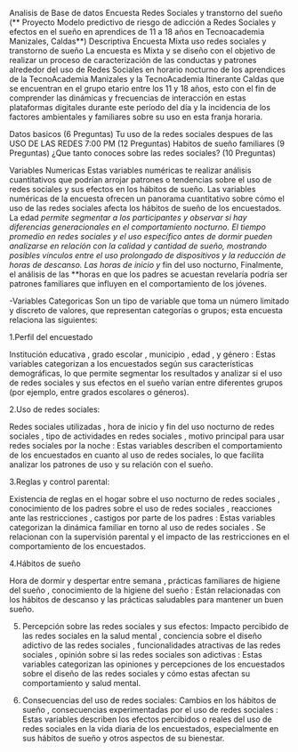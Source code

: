 Analisis de Base de datos Encuesta Redes Sociales y transtorno del sueño (** Proyecto Modelo predictivo de riesgo de adicción a Redes Sociales y efectos en el sueño en aprendices de 11 a 18 años en Tecnoacademia Manizales, Caldas**)
Descriptiva
Encuesta Mixta uso redes sociales y transtorno de sueño
La encuesta es Mixta y se diseño con el objetivo de realizar un proceso de caracterización de las conductas y patrones alrededor del uso de Redes Sociales en horario nocturno de los aprendices de la TecnoAcademia Manizales y la TecnoAcademia Itinerante Caldas que se encuentran en el grupo etario entre los 11 y 18 años, esto con el fin de comprender las dinámicas y frecuencias de interacción en estas plataformas digitales durante este período del día y la incidencia de los factores ambientales y familiares sobre su uso en esta franja horaria.

Datos basicos (6 Preguntas) Tu uso de la redes sociales despues de las USO DE LAS REDES 7:00 PM (12 Preguntas) Habitos de sueño familiares (9 Preguntas) ¿Que tanto conoces sobre las redes sociales? (10 Preguntas)

Variables Numericas Estas variables numéricas te realizar análisis cuantitativos que podrían arrojar patrones o tendencias sobre el uso de redes sociales y sus efectos en los hábitos de sueño.
Las variables numéricas de la encuesta ofrecen un panorama cuantitativo sobre cómo el uso de las redes sociales afecta los hábitos de sueño de los encuestados. La edad *permite segmentar a los participantes y observar si hay diferencias generacionales en el comportamiento nocturno. El *tiempo promedio en redes sociales y el uso específico antes de dormir pueden analizarse en relación con la calidad y cantidad de sueño, mostrando posibles vínculos entre el uso prolongado de dispositivos y la reducción de horas de descanso. Las horas de inicio y** fin del uso nocturno, Finalmente, el análisis de las **horas en que los padres se acuestan revelaría podría ser patrones familiares que influyen en el comportamiento de los jóvenes.

-Variables Categoricas Son un tipo de variable que toma un número limitado y discreto de valores, que representan categorías o grupos; esta encuesta relaciona las siguientes:

1.Perfil del encuestado

Institución educativa , grado escolar , municipio , edad , y género : Estas variables categorizan a los encuestados según sus características demográficas, lo que permite segmentar los resultados y analizar si el uso de redes sociales y sus efectos en el sueño varían entre diferentes grupos (por ejemplo, entre grados escolares o géneros).

2.Uso de redes sociales:

Redes sociales utilizadas , hora de inicio y fin del uso nocturno de redes sociales , tipo de actividades en redes sociales , motivo principal para usar redes sociales por la noche : Estas variables describen el comportamiento de los encuestados en cuanto al uso de redes sociales, lo que facilita analizar los patrones de uso y su relación con el sueño.

3.Reglas y control parental:

Existencia de reglas en el hogar sobre el uso nocturno de redes sociales , conocimiento de los padres sobre el uso de redes sociales , reacciones ante las restricciones , castigos por parte de los padres : Estas variables categorizan la dinámica familiar en torno al uso de redes sociales . Se relacionan con la supervisión parental y el impacto de las restricciones en el comportamiento de los encuestados.

4.Hábitos de sueño

Hora de dormir y despertar entre semana , prácticas familiares de higiene del sueño , conocimiento de la higiene del sueño : Están relacionadas con los hábitos de descanso y las prácticas saludables para mantener un buen sueño.

5. Percepción sobre las redes sociales y sus efectos: Impacto percibido de las redes sociales en la salud mental , conciencia sobre el diseño adictivo de las redes sociales , funcionalidades atractivas de las redes sociales , opinión sobre si las redes sociales son adictivas : Estas variables categorizan las opiniones y percepciones de los encuestados sobre el diseño de las redes sociales y cómo estas afectan su comportamiento y salud mental.

6. Consecuencias del uso de redes sociales: Cambios en los hábitos de sueño , consecuencias experimentadas por el uso de redes sociales : Estas variables describen los efectos percibidos o reales del uso de redes sociales en la vida diaria de los encuestados, especialmente en sus hábitos de sueño y otros aspectos de su bienestar.

